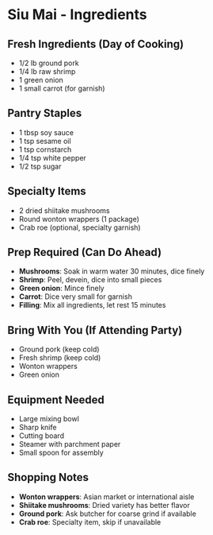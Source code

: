 # Siu Mai - Ingredients

## Fresh Ingredients (Day of Cooking)
- 1/2 lb ground pork
- 1/4 lb raw shrimp
- 1 green onion
- 1 small carrot (for garnish)

## Pantry Staples
- 1 tbsp soy sauce
- 1 tsp sesame oil
- 1 tsp cornstarch
- 1/4 tsp white pepper
- 1/2 tsp sugar

## Specialty Items
- 2 dried shiitake mushrooms
- Round wonton wrappers (1 package)
- Crab roe (optional, specialty garnish)

## Prep Required (Can Do Ahead)
- **Mushrooms**: Soak in warm water 30 minutes, dice finely
- **Shrimp**: Peel, devein, dice into small pieces
- **Green onion**: Mince finely
- **Carrot**: Dice very small for garnish
- **Filling**: Mix all ingredients, let rest 15 minutes

## Bring With You (If Attending Party)
- Ground pork (keep cold)
- Fresh shrimp (keep cold)
- Wonton wrappers
- Green onion

## Equipment Needed
- Large mixing bowl
- Sharp knife
- Cutting board
- Steamer with parchment paper
- Small spoon for assembly

## Shopping Notes
- **Wonton wrappers**: Asian market or international aisle
- **Shiitake mushrooms**: Dried variety has better flavor
- **Ground pork**: Ask butcher for coarse grind if available
- **Crab roe**: Specialty item, skip if unavailable
